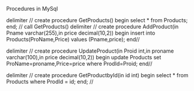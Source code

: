 Procedures in MySql

delimiter //
create procedure GetProducts()
begin
   select * from Products;
end;
//
call GetProducts()
delimiter //
create procedure AddProduct(in Pname varchar(255),in price decimal(10,2))
begin
	insert into Products(ProName,Price) values (Pname,price);
end//
 
 delimiter //
 create procedure UpdateProduct(in Proid int,in proname varchar(100),in price decimal(10,2))
 begin
	update Products set ProName=proname,Price=price where ProdId=Proid;
end//
 

delimiter //
create procedure GetProductbyId(in id int)
begin
    select * from Products where ProdId = id;
end;
//

